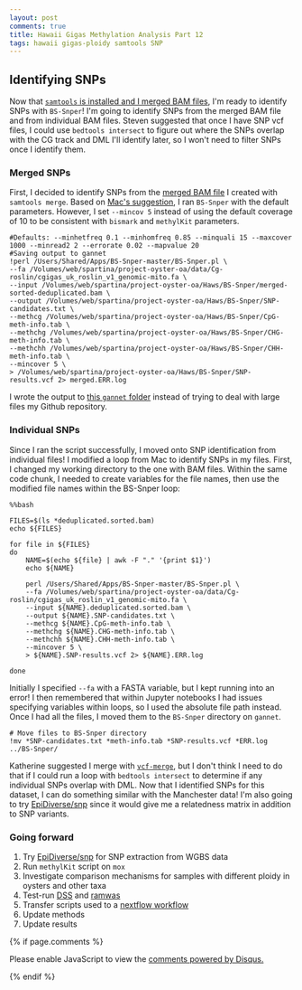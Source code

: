 ```yaml
---
layout: post
comments: true
title: Hawaii Gigas Methylation Analysis Part 12
tags: hawaii gigas-ploidy samtools SNP
---
```


## Identifying SNPs

Now that [`samtools` is installed and I merged BAM files](https://yaaminiv.github.io/Hawaii-Gigas-Methylation-Analysis-Part11/), I'm ready to identify SNPs with `BS-Snper`! I'm going to identify SNPs from the merged BAM file and from individual BAM files. Steven suggested that once I have SNP vcf files, I could use `bedtools intersect` to figure out where the SNPs overlap with the CG track and DML I'll identify later, so I won't need to filter SNPs once I identify them.

### Merged SNPs

First, I decided to identify SNPs from the [merged BAM file](https://gannet.fish.washington.edu/spartina/project-oyster-oa/Haws/BS-Snper/merged-sorted-deduplicated.bam) I created with `samtools merge`. Based on [Mac's suggestion](https://github.com/RobertsLab/resources/discussions/1151), I ran `BS-Snper` with the default parameters. However, I set `--mincov 5` instead of using the default coverage of 10 to be consistent with `bismark` and `methylKit` parameters.

```
#Defaults: --minhetfreq 0.1 --minhomfreq 0.85 --minquali 15 --maxcover 1000 --minread2 2 --errorate 0.02 --mapvalue 20
#Saving output to gannet
!perl /Users/Shared/Apps/BS-Snper-master/BS-Snper.pl \
--fa /Volumes/web/spartina/project-oyster-oa/data/Cg-roslin/cgigas_uk_roslin_v1_genomic-mito.fa \
--input /Volumes/web/spartina/project-oyster-oa/Haws/BS-Snper/merged-sorted-deduplicated.bam \
--output /Volumes/web/spartina/project-oyster-oa/Haws/BS-Snper/SNP-candidates.txt \
--methcg /Volumes/web/spartina/project-oyster-oa/Haws/BS-Snper/CpG-meth-info.tab \
--methchg /Volumes/web/spartina/project-oyster-oa/Haws/BS-Snper/CHG-meth-info.tab \
--methchh /Volumes/web/spartina/project-oyster-oa/Haws/BS-Snper/CHH-meth-info.tab \
--mincover 5 \
> /Volumes/web/spartina/project-oyster-oa/Haws/BS-Snper/SNP-results.vcf 2> merged.ERR.log
```

I wrote the output to [this `gannet` folder](https://gannet.fish.washington.edu/spartina/project-oyster-oa/Haws/BS-Snper/) instead of trying to deal with large files my Github repository.

### Individual SNPs

Since I ran the script successfully, I moved onto SNP identification from individual files! I modified a loop from Mac to identify SNPs in my files. First, I changed my working directory to the one with BAM files. Within the same code chunk, I needed to create variables for the file names, then use the modified file names within the BS-Snper loop:

```
%%bash

FILES=$(ls *deduplicated.sorted.bam)
echo ${FILES}

for file in ${FILES}
do
    NAME=$(echo ${file} | awk -F "." '{print $1}')
    echo ${NAME}

    perl /Users/Shared/Apps/BS-Snper-master/BS-Snper.pl \
    --fa /Volumes/web/spartina/project-oyster-oa/data/Cg-roslin/cgigas_uk_roslin_v1_genomic-mito.fa \
    --input ${NAME}.deduplicated.sorted.bam \
    --output ${NAME}.SNP-candidates.txt \
    --methcg ${NAME}.CpG-meth-info.tab \
    --methchg ${NAME}.CHG-meth-info.tab \
    --methchh ${NAME}.CHH-meth-info.tab \
    --mincover 5 \
    > ${NAME}.SNP-results.vcf 2> ${NAME}.ERR.log

done
```

Initially I specified `--fa` with a FASTA variable, but I kept running into an error! I then remembered that within Jupyter notebooks I had issues specifying variables within loops, so I used the absolute file path instead. Once I had all the files, I moved them to the `BS-Snper` directory on `gannet`.

```
# Move files to BS-Snper directory
!mv *SNP-candidates.txt *meth-info.tab *SNP-results.vcf *ERR.log ../BS-Snper/
```

Katherine suggested I merge with [`vcf-merge`](https://vcftools.github.io/perl_module.html#vcf-merge), but I don't think I need to do that if I could run a loop with `bedtools intersect` to determine if any individual SNPs overlap with DML. Now that I identified SNPs for this dataset, I can do something similar with the Manchester data! I'm also going to try [EpiDiverse/snp](https://github.com/EpiDiverse/snp) since it would  give me a relatedness matrix in addition to SNP variants.

### Going forward

1. Try [EpiDiverse/snp](https://github.com/EpiDiverse/snp) for SNP extraction from WGBS data
1. Run `methylKit` script on `mox`
5. Investigate comparison mechanisms for samples with different ploidy in oysters and other taxa
4. Test-run [DSS](http://bioconductor.org/packages/release/bioc/vignettes/DSS/inst/doc/DSS.html#34_DMLDMR_detection_from_general_experimental_design) and [ramwas](https://bioconductor.org/packages/release/bioc/html/ramwas.html)
5. Transfer scripts used to a [nextflow workflow](https://github.com/nextflow-io/nextflow)
6. Update methods
7. Update results

{% if page.comments %}

<div id="disqus_thread"></div>
<script>

/**
*  RECOMMENDED CONFIGURATION VARIABLES: EDIT AND UNCOMMENT THE SECTION BELOW TO INSERT DYNAMIC VALUES FROM YOUR PLATFORM OR CMS.
*  LEARN WHY DEFINING THESE VARIABLES IS IMPORTANT: https://disqus.com/admin/universalcode/#configuration-variables*/
/*
var disqus_config = function () {
this.page.url = PAGE_URL;  // Replace PAGE_URL with your page's canonical URL variable
this.page.identifier = PAGE_IDENTIFIER; // Replace PAGE_IDENTIFIER with your page's unique identifier variable
};
*/
(function() { // DON'T EDIT BELOW THIS LINE
var d = document, s = d.createElement('script');
s.src = 'https://the-responsible-grad-student.disqus.com/embed.js';
s.setAttribute('data-timestamp', +new Date());
(d.head || d.body).appendChild(s);
})();
</script>
<noscript>Please enable JavaScript to view the <a href="https://disqus.com/?ref_noscript">comments powered by Disqus.</a></noscript>

{% endif %}

<script id="dsq-count-scr" src="//the-responsible-grad-student.disqus.com/count.js" async></script>
